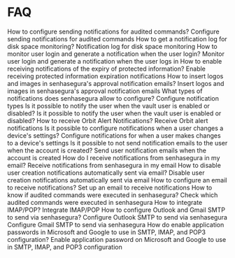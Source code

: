 # FAQ 

How to configure sending notifications for audited commands?
Configure sending notifications for audited commands
How to get a notification log for disk space monitoring?
Notification log for disk space monitoring
How to monitor user login and generate a notification when the user login?
Monitor user login and generate a notification when the user logs in
How to enable receiving notifications of the expiry of protected information?
Enable receiving protected information expiration notifications
How to insert logos and images in senhasegura's approval notification emails?
Insert logos and images in senhasegura's approval notification emails
What types of notifications does senhasegura allow to configure?
Configure notification types
Is it possible to notify the user when the vault user is enabled or disabled?
Is it possible to notify the user when the vault user is enabled or disabled?
How to receive Orbit Alert Notifications?
Receive Orbit alert notifications
Is it possible to configure notifications when a user changes a device's settings?
Configure notifications for when a user makes changes to a device's settings
Is it possible to not send notification emails to the user when the account is created?
Send user notification emails when the account is created
How do I receive notifications from senhasegura in my email?
Receive notifications from senhasegura in my email
How to disable user creation notifications automatically sent via email?
Disable user creation notifications automatically sent via email
How to configure an email to receive notifications?
Set up an email to receive notifications
How to know if audited commands were executed in senhasegura?
Check which audited commands were executed in senhasegura
How to integrate IMAP/POP?
Integrate IMAP/POP
How to configure Outlook and Gmail SMTP to send via senhasegura?
Configure Outlook SMTP to send via senhasegura
Configure Gmail SMTP to send via senhasegura
How do enable application passwords in Microsoft and Google to use in SMTP, IMAP, and POP3 configuration?
Enable application password on Microsoft and Google to use in SMTP, IMAP, and POP3 configuration